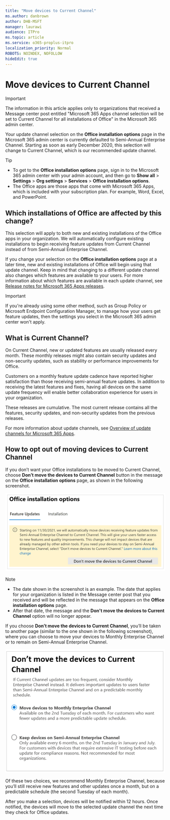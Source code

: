 ```yaml
---
title: "Move devices to Current Channel"
ms.author: danbrown
author: DHB-MSFT
manager: laurawi
audience: ITPro
ms.topic: article
ms.service: o365-proplus-itpro
localization_priority: Normal
ROBOTS: NOINDEX, NOFOLLOW
hideEdit: true
---
```


# Move devices to Current Channel

> [!IMPORTANT]
> The information in this article applies only to organizations that received a Message center post entitled "Microsoft 365 Apps channel selection will be set to Current Channel for all installations of Office" in the Microsoft 365 admin center.

Your update channel selection on the **Office installation options** page in the Microsoft 365 admin center is currently defaulted to Semi-Annual Enterprise Channel. Starting as soon as early December 2020, this selection will change to Current Channel, which is our recommended update channel.

> [!TIP]
> - To get to the **Office installation options** page, sign in to the Microsoft 365 admin center with your admin account, and then go to **Show all** > **Settings** > **Org settings** > **Services** > **Office installation options**.
> - The Office apps are those apps that come with Microsoft 365 Apps, which is included with your subscription plan. For example, Word, Excel, and PowerPoint.

## Which installations of Office are affected by this change?

This selection will apply to both new and existing installations of the Office apps in your organization. We will automatically configure existing installations to begin receiving feature updates from Current Channel instead of from Semi-Annual Enterprise Channel.

If you change your selection on the **Office installation options** page at a later time, new and existing installations of Office will begin using that update channel. Keep in mind that changing to a different update channel also changes which features are available to your users. For more information about which features are available in each update channel, see [Release notes for Microsoft 365 Apps releases](https://docs.microsoft.com/officeupdates/release-notes-microsoft365-apps#release-notes-for-microsoft-365-apps-releases).

> [!IMPORTANT]
> If you're already using some other method, such as Group Policy or Microsoft Endpoint Configuration Manager, to manage how your users get feature updates, then the settings you select in the Microsoft 365 admin center won't apply.

## What is Current Channel?

On Current Channel, new or updated features are usually released every month. These monthly releases might also contain security updates and non-security updates, such as stability or performance improvements for Office.

Customers on a monthly feature update cadence have reported higher satisfaction than those receiving semi-annual feature updates. In addition to receiving the latest features and fixes, having all devices on the same update frequency will enable better collaboration experience for users in your organization.

These releases are cumulative. The most current release contains all the features, security updates, and non-security updates from the previous releases.

For more information about update channels, see [Overview of update channels for Microsoft 365 Apps](../overview-update-channels.md).

## How to opt out of moving devices to Current Channel

If you don’t want your Office installations to be moved to Current Channel, choose **Don’t move the devices to Current Channel** button in the message on the **Office installation options** page, as shown in the following screenshot.

![Screenshot showing the "Office installation options" page in the Microsoft 365 admin center and showing a message that says devices will be moved to Current Channel.](../images/other/move-devices-current-channel-message-text.png) 

> [!NOTE]
> - The date shown in the screenshot is an example. The date that applies for your organization is listed in the Message center post that you received and will be reflected in the message that appears on the **Office installation options** page.
> - After that date, the message and the **Don't move the devices to Current Channel** option will no longer appear.

If you choose **Don’t move the devices to Current Channel**, you’ll be taken to another page (similar to the one shown in the following screenshot), where you can choose to move your devices to Monthly Enterprise Channel or to remain on Semi-Annual Enterprise Channel.

![Screenshot showing a page entitled "Don't move the devices to Current Channel" with options to choose to move to Monthly Enterprise Channel or to keep on Semi-Annual Enterprise Channel.](../images/other/move-devices-current-channel-dont-move-page.png) 

Of these two choices, we recommend Monthly Enterprise Channel, because you’ll still receive new features and other updates once a month, but on a predictable schedule (the second Tuesday of each month).

After you make a selection, devices will be notified within 12 hours. Once notified, the devices will move to the selected update channel the next time they check for Office updates.

